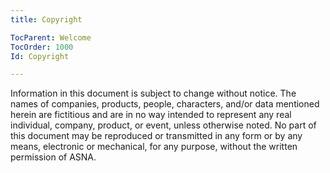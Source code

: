 ```yaml
---
title: Copyright

TocParent: Welcome
TocOrder: 1000
Id: Copyright

---
```


Information in this document is subject to change without notice. The names of companies, products, people, characters, and/or data mentioned herein are fictitious and are in no way intended to represent any real individual, company, product, or event, unless otherwise noted. No part of this document may be reproduced or transmitted in any form or by any means, electronic or mechanical, for any purpose, without the written permission of ASNA.
